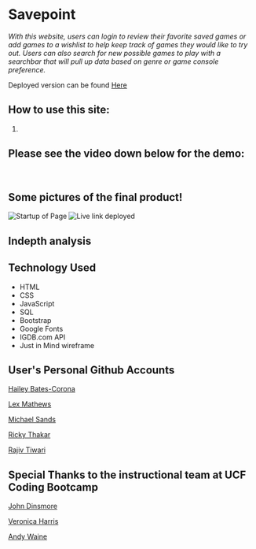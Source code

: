 # Savepoint


*With this website, users can login to review their favorite saved games or add games to a wishlist to help keep track of games they would like to try out. Users can also search for new possible games to play with a searchbar that will pull up data based on genre or game console preference.*

Deployed version can be found [Here](https://github.com/Rickythakar/savepoint)

 ## How to use this site:
1. 



## Please see the video down below for the demo:

![]()
![]()
![]()

## Some pictures of the final product!

![Startup of Page]()
![Live link deployed]()
![]()

## Indepth analysis



## Technology Used

- HTML
- CSS
- JavaScript
- SQL
- Bootstrap
- Google Fonts
- IGDB.com API
- Just in Mind wireframe


## User's Personal Github Accounts


[Hailey Bates-Corona](https://github.com/haileyrb25)

[Lex Mathews](https://github.com/ArchRascal2988)

[Michael Sands](https://github.com/Msands21)

[Ricky Thakar](https://github.com/Rickythakar)

[Rajiv Tiwari](https://github.com/Drago9082)

## Special Thanks to the instructional team at UCF Coding Bootcamp

[John Dinsmore](https://github.com/djibba22)

[Veronica Harris](https://github.com/VHarris113)

[Andy Waine](https://github.com/Andy-Waine)
